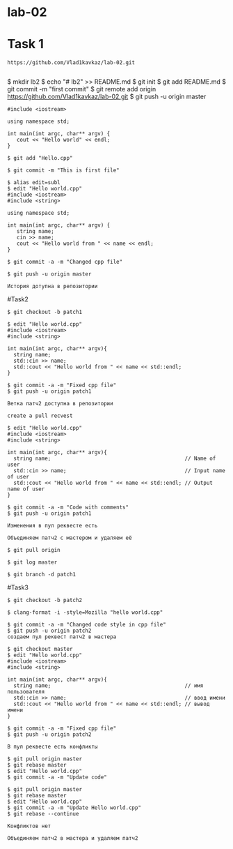 # lab-02

# Task 1

```
https://github.com/Vlad1kavkaz/lab-02.git

```

```
```

$ mkdir lb2
$ echo "# lb2" >> README.md
$ git init
$ git add README.md
$ git commit -m "first commit"
$ git remote add origin https://github.com/Vlad1kavkaz/lab-02.git
$ git push -u origin master

```
#include <iostream>

using namespace std;

int main(int argc, char** argv) {
   cout << "Hello world" << endl;
}
```

```
$ git add "Hello.cpp"
```

```
$ git commit -m "This is first file"
```

```
$ alias edit=subl
$ edit "Hello world.cpp"
#include <iostream>
#include <string>
 
using namespace std;

int main(int argc, char** argv) {
   string name;
   cin >> name;
   cout << "Hello world from " << name << endl;
}
```

```
$ git commit -a -m "Changed cpp file"
```

```
$ git push -u origin master
```

```
История дотупна в репозитории
```

#Task2

```
$ git checkout -b patch1
```

```
$ edit "Hello world.cpp"
#include <iostream>
#include <string>
 
int main(int argc, char** argv){
  string name;
  std::cin >> name;
  std::cout << "Hello world from " << name << std::endl;
}
```

```
$ git commit -a -m "Fixed cpp file"
$ git push -u origin patch1
```

```
Ветка патч2 доступна в репозитории
```

```
create a pull recvest
```

```
$ edit "Hello world.cpp"
#include <iostream>
#include <string>
 
int main(int argc, char** argv){
  string name;                                           // Name of user
  std::cin >> name;                                      // Input name of user
  std::cout << "Hello world from " << name << std::endl; // Output name of user
} 
```

```
$ git commit -a -m "Code with comments"
$ git push -u origin patch1
```

```
Изменения в пул реквесте есть
```

```
Объединяем патч2 с мастером и удаляем её
```

```
$ git pull origin
```

```
$ git log master
```

```
$ git branch -d patch1
```

#Task3

```
$ git checkout -b patch2
```

```
$ clang-format -i -style=Mozilla "hello world.cpp"
```

```
$ git commit -a -m "Changed code style in cpp file"
$ git push -u origin patch2
создаем пул реквест патч2 в мастера
```

```
$ git checkout master
$ edit "Hello world.cpp"
#include <iostream>
#include <string>
 
int main(int argc, char** argv){
  string name;                                           // имя пользователя
  std::cin >> name;                                      // ввод имени 
  std::cout << "Hello world from " << name << std::endl; // вывод имени
} 

$ git commit -a -m "Fixed cpp file"
$ git push -u origin patch2
```

```
В пул реквесте есть конфликты
```

```
$ git pull origin master
$ git rebase master
$ edit "Hello world.cpp"
$ git commit -a -m "Update code"
```

```
$ git pull origin master
$ git rebase master
$ edit "Hello world.cpp"
$ git commit -a -m "Update Hello world.cpp"
$ git rebase --continue
```

```
Конфликтов нет
```

```
Объединяем патч2 в мастера и удаляем патч2
```
